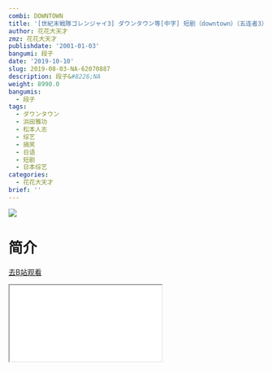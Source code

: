 ```yaml
---
combi: DOWNTOWN
title: '[世紀末戦隊ゴレンジャイ3] ダウンタウン等[中字] 短剧（downtown）（五连者3）'
author: 花花大天才
zmz: 花花大天才
publishdate: '2001-01-03'
bangumi: 段子
date: '2019-10-10'
slug: 2019-08-03-NA-62070887
description: 段子&#8226;NA
weight: 8990.0
bangumis:
  - 段子
tags:
  - ダウンタウン
  - 浜田雅功
  - 松本人志
  - 综艺
  - 搞笑
  - 日语
  - 短剧
  - 日本综艺
categories:
  - 花花大天才
brief: ''
---
```

![](https://raw.githubusercontent.com/tcgriffith/owaraisite/master/static/tmpimg/108a7247a35f6eaf6efb9dc1a20cd76d9a5c6be7.jpg.480.jpg)
# 简介  
  

[去B站观看](https://www.bilibili.com/video/av62070887/)
<div class ="resp-container"><iframe class="testiframe" src="//player.bilibili.com/player.html?aid=62070887"", scrolling="no", allowfullscreen="true" > </iframe></div> 
